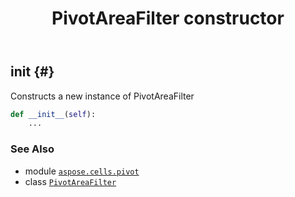 ﻿---
title: PivotAreaFilter constructor
second_title: Aspose.Cells for Python via .NET API References
description: 
type: docs
weight: 10
url: /aspose.cells.pivot/pivotareafilter/__init__/
is_root: false
---

## __init__ {#}

Constructs a new instance of PivotAreaFilter



```python
def __init__(self):
    ...
```





### See Also
* module [`aspose.cells.pivot`](../../)
* class [`PivotAreaFilter`](/cells/python-net/aspose.cells.pivot/pivotareafilter)
